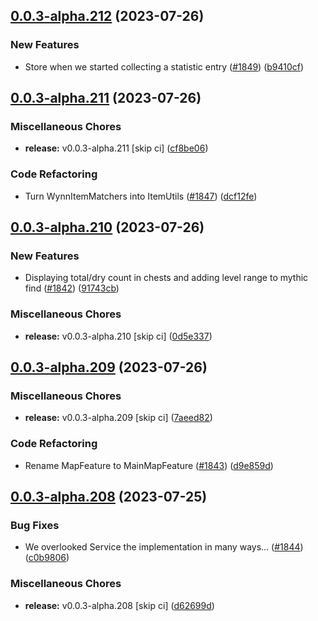 ## [0.0.3-alpha.212](https://github.com/Wynntils/Artemis/compare/v0.0.3-alpha.211...v0.0.3-alpha.212) (2023-07-26)


### New Features

* Store when we started collecting a statistic entry ([#1849](https://github.com/Wynntils/Artemis/issues/1849)) ([b9410cf](https://github.com/Wynntils/Artemis/commit/b9410cfbd82423f01c647ce37a33c425f94a7295))

## [0.0.3-alpha.211](https://github.com/Wynntils/Artemis/compare/v0.0.3-alpha.210...v0.0.3-alpha.211) (2023-07-26)


### Miscellaneous Chores

* **release:** v0.0.3-alpha.211 [skip ci] ([cf8be06](https://github.com/Wynntils/Artemis/commit/cf8be060e1cc72522f13d2e06509c0524e9ee021))


### Code Refactoring

* Turn WynnItemMatchers into ItemUtils ([#1847](https://github.com/Wynntils/Artemis/issues/1847)) ([dcf12fe](https://github.com/Wynntils/Artemis/commit/dcf12fe1ffbb9e46224161c45d037b40087055ca))

## [0.0.3-alpha.210](https://github.com/Wynntils/Artemis/compare/v0.0.3-alpha.209...v0.0.3-alpha.210) (2023-07-26)


### New Features

* Displaying total/dry count in chests and adding level range to mythic find ([#1842](https://github.com/Wynntils/Artemis/issues/1842)) ([91743cb](https://github.com/Wynntils/Artemis/commit/91743cb8464315bdb0d5b7b6597580dee97ed206))


### Miscellaneous Chores

* **release:** v0.0.3-alpha.210 [skip ci] ([0d5e337](https://github.com/Wynntils/Artemis/commit/0d5e337b86db3aa52f46ab3899d060567180d335))

## [0.0.3-alpha.209](https://github.com/Wynntils/Artemis/compare/v0.0.3-alpha.208...v0.0.3-alpha.209) (2023-07-26)


### Miscellaneous Chores

* **release:** v0.0.3-alpha.209 [skip ci] ([7aeed82](https://github.com/Wynntils/Artemis/commit/7aeed82f7f1b73c4f350b4165040e544a42eb53f))


### Code Refactoring

* Rename MapFeature to MainMapFeature ([#1843](https://github.com/Wynntils/Artemis/issues/1843)) ([d9e859d](https://github.com/Wynntils/Artemis/commit/d9e859db0eafe7260a77d26765cc883ff5fa9f3e))

## [0.0.3-alpha.208](https://github.com/Wynntils/Artemis/compare/v0.0.3-alpha.207...v0.0.3-alpha.208) (2023-07-25)


### Bug Fixes

* We overlooked Service the implementation in many ways... ([#1844](https://github.com/Wynntils/Artemis/issues/1844)) ([c0b9806](https://github.com/Wynntils/Artemis/commit/c0b9806e1c6353a6b2bd7868d054a361e19bcd2e))


### Miscellaneous Chores

* **release:** v0.0.3-alpha.208 [skip ci] ([d62699d](https://github.com/Wynntils/Artemis/commit/d62699d44093ab2092adc879c4c16d6f5f0831c5))

